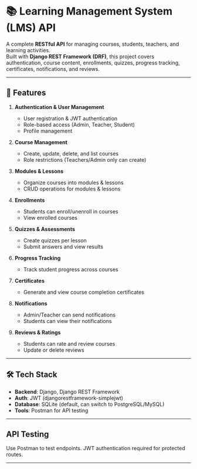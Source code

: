# 📚 Learning Management System (LMS) API

A complete **RESTful API** for managing courses, students, teachers, and learning activities.  
Built with **Django REST Framework (DRF)**, this project covers authentication, course content, enrollments, quizzes, progress tracking, certificates, notifications, and reviews.

---

## 🚀 Features

1. **Authentication & User Management**
   - User registration & JWT authentication
   - Role-based access (Admin, Teacher, Student)
   - Profile management

2. **Course Management**
   - Create, update, delete, and list courses
   - Role restrictions (Teachers/Admin only can create)

3. **Modules & Lessons**
   - Organize courses into modules & lessons
   - CRUD operations for modules & lessons

4. **Enrollments**
   - Students can enroll/unenroll in courses
   - View enrolled courses

5. **Quizzes & Assessments**
   - Create quizzes per lesson
   - Submit answers and view results

6. **Progress Tracking**
   - Track student progress across courses

7. **Certificates**
   - Generate and view course completion certificates

8. **Notifications**
   - Admin/Teacher can send notifications
   - Students can view their notifications

9. **Reviews & Ratings**
   - Students can rate and review courses
   - Update or delete reviews

---

## 🛠️ Tech Stack

- **Backend**: Django, Django REST Framework  
- **Auth**: JWT (djangorestframework-simplejwt)  
- **Database**: SQLite (default, can switch to PostgreSQL/MySQL)  
- **Tools**: Postman for API testing  

---
## API Testing

Use Postman to test endpoints.
JWT authentication required for protected routes.

---
